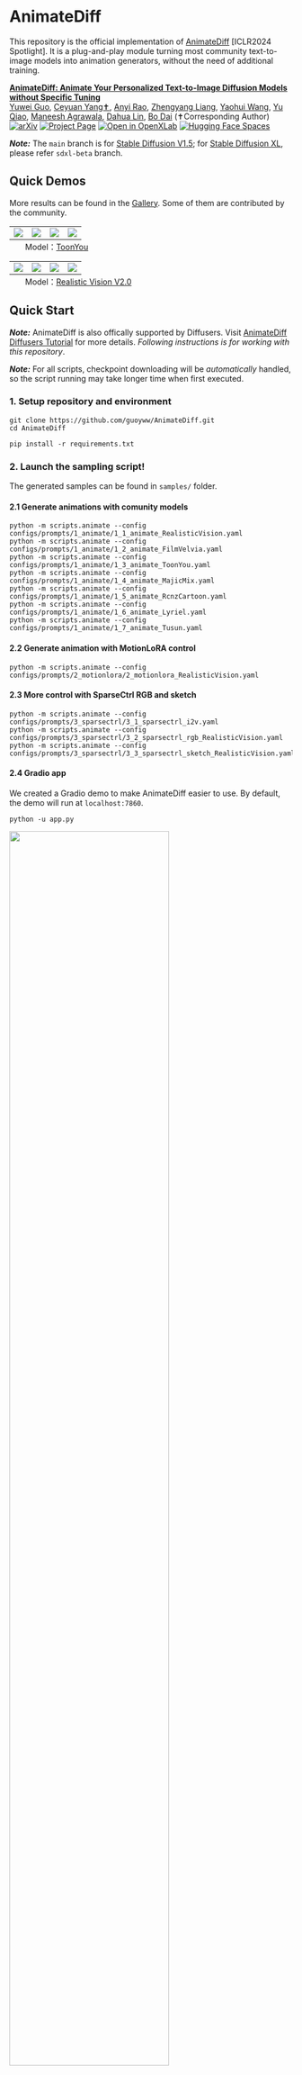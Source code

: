 # AnimateDiff

This repository is the official implementation of [AnimateDiff](https://arxiv.org/abs/2307.04725) [ICLR2024 Spotlight].
It is a plug-and-play module turning most community text-to-image models into animation generators, without the need of additional training.

**[AnimateDiff: Animate Your Personalized Text-to-Image Diffusion Models without Specific Tuning](https://arxiv.org/abs/2307.04725)** 
</br>
[Yuwei Guo](https://guoyww.github.io/),
[Ceyuan Yang✝](https://ceyuan.me/),
[Anyi Rao](https://anyirao.com/),
[Zhengyang Liang](https://maxleung99.github.io/),
[Yaohui Wang](https://wyhsirius.github.io/),
[Yu Qiao](https://scholar.google.com.hk/citations?user=gFtI-8QAAAAJ),
[Maneesh Agrawala](https://graphics.stanford.edu/~maneesh/),
[Dahua Lin](http://dahua.site),
[Bo Dai](https://daibo.info)
(✝Corresponding Author)  
[![arXiv](https://img.shields.io/badge/arXiv-2307.04725-b31b1b.svg)](https://arxiv.org/abs/2307.04725)
[![Project Page](https://img.shields.io/badge/Project-Website-green)](https://animatediff.github.io/)
[![Open in OpenXLab](https://cdn-static.openxlab.org.cn/app-center/openxlab_app.svg)](https://openxlab.org.cn/apps/detail/Masbfca/AnimateDiff)
[![Hugging Face Spaces](https://img.shields.io/badge/%F0%9F%A4%97%20Hugging%20Face-Spaces-yellow)](https://huggingface.co/spaces/guoyww/AnimateDiff)

***Note:*** The `main` branch is for [Stable Diffusion V1.5](https://huggingface.co/runwayml/stable-diffusion-v1-5); for [Stable Diffusion XL](https://huggingface.co/stabilityai/stable-diffusion-xl-base-1.0), please refer `sdxl-beta` branch.


## Quick Demos
More results can be found in the [Gallery](__assets__/docs/gallery.md).
Some of them are contributed by the community.

<table class="center">
    <tr>
    <td><img src="__assets__/animations/model_01/01.gif"></td>
    <td><img src="__assets__/animations/model_01/02.gif"></td>
    <td><img src="__assets__/animations/model_01/03.gif"></td>
    <td><img src="__assets__/animations/model_01/04.gif"></td>
    </tr>
</table>
<p style="margin-left: 2em; margin-top: -1em">Model：<a href="https://civitai.com/models/30240/toonyou">ToonYou</a></p>

<table>
    <tr>
    <td><img src="__assets__/animations/model_03/01.gif"></td>
    <td><img src="__assets__/animations/model_03/02.gif"></td>
    <td><img src="__assets__/animations/model_03/03.gif"></td>
    <td><img src="__assets__/animations/model_03/04.gif"></td>
    </tr>
</table>
<p style="margin-left: 2em; margin-top: -1em">Model：<a href="https://civitai.com/models/4201/realistic-vision-v20">Realistic Vision V2.0</a></p>


## Quick Start
***Note:*** AnimateDiff is also offically supported by Diffusers.
Visit [AnimateDiff Diffusers Tutorial](https://huggingface.co/docs/diffusers/api/pipelines/animatediff) for more details.
*Following instructions is for working with this repository*.

***Note:*** For all scripts, checkpoint downloading will be *automatically* handled, so the script running may take longer time when first executed.

### 1. Setup repository and environment

```
git clone https://github.com/guoyww/AnimateDiff.git
cd AnimateDiff

pip install -r requirements.txt
```

### 2. Launch the sampling script!
The generated samples can be found in `samples/` folder.

#### 2.1 Generate animations with comunity models
```
python -m scripts.animate --config configs/prompts/1_animate/1_1_animate_RealisticVision.yaml
python -m scripts.animate --config configs/prompts/1_animate/1_2_animate_FilmVelvia.yaml
python -m scripts.animate --config configs/prompts/1_animate/1_3_animate_ToonYou.yaml
python -m scripts.animate --config configs/prompts/1_animate/1_4_animate_MajicMix.yaml
python -m scripts.animate --config configs/prompts/1_animate/1_5_animate_RcnzCartoon.yaml
python -m scripts.animate --config configs/prompts/1_animate/1_6_animate_Lyriel.yaml
python -m scripts.animate --config configs/prompts/1_animate/1_7_animate_Tusun.yaml
```

#### 2.2 Generate animation with MotionLoRA control
```
python -m scripts.animate --config configs/prompts/2_motionlora/2_motionlora_RealisticVision.yaml
```

#### 2.3 More control with SparseCtrl RGB and sketch
```
python -m scripts.animate --config configs/prompts/3_sparsectrl/3_1_sparsectrl_i2v.yaml
python -m scripts.animate --config configs/prompts/3_sparsectrl/3_2_sparsectrl_rgb_RealisticVision.yaml
python -m scripts.animate --config configs/prompts/3_sparsectrl/3_3_sparsectrl_sketch_RealisticVision.yaml
```

#### 2.4 Gradio app
We created a Gradio demo to make AnimateDiff easier to use. 
By default, the demo will run at `localhost:7860`.
```
python -u app.py
```
<img src="__assets__/figs/gradio.jpg" style="width: 75%">


## Technical Explanation
<details close>
<summary>Technical Explanation</summary>

### AnimateDiff

**AnimateDiff aims to learn transferable motion priors that can be applied to other variants of Stable Diffusion family.**
To this end, we design the following training pipeline consisting of three stages.

<img src="__assets__/figs/adapter_explain.png" style="width:100%">

- In **1. Alleviate Negative Effects** stage, we train the **domain adapter**, e.g., `v3_sd15_adapter.ckpt`, to fit defective visual aritfacts (e.g., watermarks) in the training dataset.
This can also benefit the distangled learning of motion and spatial appearance.
By default, the adapter can be removed at inference. It can also be integrated into the model and its effects can be adjusted by a lora scaler.

- In **2. Learn Motion Priors** stage, we train the **motion module**, e.g., `v3_sd15_mm.ckpt`, to learn the real-world motion patterns from videos.

- In **3. (optional) Adapt to New Patterns** stage, we train **MotionLoRA**, e.g., `v2_lora_ZoomIn.ckpt`, to efficiently adapt motion module for specific motion patterns (camera zooming, rolling, etc.).

### SparseCtrl

**SparseCtrl aims to add more control to text-to-video models by adopting some sparse inputs (e.g., few RGB images or sketch inputs).**
Its technicall details can be found in the following paper:

**[SparseCtrl: Adding Sparse Controls to Text-to-Video Diffusion Models](https://arxiv.org/abs/2311.16933)**  
[Yuwei Guo](https://guoyww.github.io/),
[Ceyuan Yang✝](https://ceyuan.me/),
[Anyi Rao](https://anyirao.com/),
[Maneesh Agrawala](https://graphics.stanford.edu/~maneesh/),
[Dahua Lin](http://dahua.site),
[Bo Dai](https://daibo.info)
(✝Corresponding Author)  
[![arXiv](https://img.shields.io/badge/arXiv-2311.16933-b31b1b.svg)](https://arxiv.org/abs/2311.16933)
[![Project Page](https://img.shields.io/badge/Project-Website-green)](https://guoyww.github.io/projects/SparseCtrl/)

</details>


## Model Versions
<details close>
<summary>Model Versions</summary>

### AnimateDiff v3 and SparseCtrl (2023.12)

In this version, we use **Domain Adapter LoRA** for image model finetuning, which provides more flexiblity at inference.
We also implement two (RGB image/scribble) [SparseCtrl](https://arxiv.org/abs/2311.16933) encoders, which can take abitary number of condition maps to control the animation contents.

<details close>
<summary>AnimateDiff v3 Model Zoo</summary>

| Name | HuggingFace | Type | Storage | Description |
| - | - | - | - | - |
| `v3_adapter_sd_v15.ckpt` | [Link](https://huggingface.co/guoyww/animatediff/blob/main/v3_sd15_adapter.ckpt) | Domain Adapter | 97.4 MB | |
| `v3_sd15_mm.ckpt.ckpt` | [Link](https://huggingface.co/guoyww/animatediff/blob/main/v3_sd15_mm.ckpt) | Motion Module | 1.56 GB | |
| `v3_sd15_sparsectrl_scribble.ckpt` | [Link](https://huggingface.co/guoyww/animatediff/blob/main/v3_sd15_sparsectrl_scribble.ckpt) | SparseCtrl Encoder | 1.86 GB | scribble condition |
| `v3_sd15_sparsectrl_rgb.ckpt` | [Link](https://huggingface.co/guoyww/animatediff/blob/main/v3_sd15_sparsectrl_rgb.ckpt) | SparseCtrl Encoder | 1.85 GB | RGB image condition |
</details>

#### Limitations
1. Small fickering is noticable;
2. To stay compatible with comunity models, there is no specific optimizations for general T2V, leading to limited visual quality under this setting;
3. **(Style Alignment) For usage such as image animation/interpolation, it's recommanded to use images generated by the same community model.**

#### Demos
<table class="center">
    <tr style="line-height: 0">
    <td width=25% style="border: none; text-align: center">Input (by RealisticVision)</td>
    <td width=25% style="border: none; text-align: center">Animation</td>
    <td width=25% style="border: none; text-align: center">Input</td>
    <td width=25% style="border: none; text-align: center">Animation</td>
    </tr>
    <tr>
    <td width=25% style="border: none"><img src="__assets__/demos/image/RealisticVision_firework.png" style="width:100%"></td>
    <td width=25% style="border: none"><img src="__assets__/animations/v3/animation_fireworks.gif" style="width:100%"></td>
    <td width=25% style="border: none"><img src="__assets__/demos/image/RealisticVision_sunset.png" style="width:100%"></td>
    <td width=25% style="border: none"><img src="__assets__/animations/v3/animation_sunset.gif" style="width:100%"></td>
    </tr>
</table>

<table class="center">
    <tr style="line-height: 0">
    <td width=25% style="border: none; text-align: center">Input Scribble</td>
    <td width=25% style="border: none; text-align: center">Output</td>
    <td width=25% style="border: none; text-align: center">Input Scribbles</td>
    <td width=25% style="border: none; text-align: center">Output</td>
    </tr>
    <tr>
      <td width=25% style="border: none"><img src="__assets__/demos/scribble/scribble_1.png" style="width:100%"></td>
      <td width=25% style="border: none"><img src="__assets__/animations/v3/sketch_boy.gif" style="width:100%"></td>
      <td width=25% style="border: none"><img src="__assets__/demos/scribble/scribble_2_readme.png" style="width:100%"></td>
      <td width=25% style="border: none"><img src="__assets__/animations/v3/sketch_city.gif" style="width:100%"></td>
    </tr>
</table>


### AnimateDiff SDXL-Beta (2023.11)

Release the Motion Module (beta version) on SDXL, available at [Google Drive](https://drive.google.com/file/d/1EK_D9hDOPfJdK4z8YDB8JYvPracNx2SX/view?usp=share_link
) / [HuggingFace](https://huggingface.co/guoyww/animatediff/blob/main/mm_sdxl_v10_beta.ckpt
) / [CivitAI](https://civitai.com/models/108836/animatediff-motion-modules). High resolution videos (i.e., 1024x1024x16 frames with various aspect ratios) could be produced **with/without** personalized models. Inference usually requires ~13GB VRAM and tuned hyperparameters (e.g., sampling steps), depending on the chosen personalized models.  
Checkout to the branch [sdxl](https://github.com/guoyww/AnimateDiff/tree/sdxl) for more details of the inference.

<details close>
<summary>AnimateDiff SDXL-Beta Model Zoo</summary>

| Name | HuggingFace | Type | Storage Space |
| - | - | - | - |
| `mm_sdxl_v10_beta.ckpt` | [Link](https://huggingface.co/guoyww/animatediff/blob/main/mm_sdxl_v10_beta.ckpt) | Motion Module | 950 MB |
</details>

#### Demos
<table class="center">
    <tr style="line-height: 0">
    <td width=52% style="border: none; text-align: center">Original SDXL</td>
    <td width=30% style="border: none; text-align: center">Community SDXL</td>
    <td width=18% style="border: none; text-align: center">Community SDXL</td>
    </tr>
    <tr>
    <td width=52% style="border: none"><img src="__assets__/animations/motion_xl/01.gif" style="width:100%"></td>
    <td width=30% style="border: none"><img src="__assets__/animations/motion_xl/02.gif" style="width:100%"></td>
    <td width=18% style="border: none"><img src="__assets__/animations/motion_xl/03.gif" style="width:100%"></td>
    </tr>
</table>


### AnimateDiff v2 (2023.09)

In this version, the motion module `mm_sd_v15_v2.ckpt` ([Google Drive](https://drive.google.com/drive/folders/1EqLC65eR1-W-sGD0Im7fkED6c8GkiNFI?usp=sharing) / [HuggingFace](https://huggingface.co/guoyww/animatediff) / [CivitAI](https://civitai.com/models/108836/animatediff-motion-modules)) is trained upon larger resolution and batch size.
We found that the scale-up training significantly helps improve the motion quality and diversity.  
We also support **MotionLoRA** of eight basic camera movements.
MotionLoRA checkpoints take up only **77 MB storage per model**, and are available at [Google Drive](https://drive.google.com/drive/folders/1EqLC65eR1-W-sGD0Im7fkED6c8GkiNFI?usp=sharing) / [HuggingFace](https://huggingface.co/guoyww/animatediff) / [CivitAI](https://civitai.com/models/108836/animatediff-motion-modules).

<details close>
<summary>AnimateDiff v2 Model Zoo</summary>

| Name | HuggingFace | Type | Parameter | Storage |
| - | - | - | - | - |
| `mm_sd_v15_v2.ckpt` | [Link](https://huggingface.co/guoyww/animatediff/blob/main/mm_sd_v15_v2.ckpt) | Motion Module | 453 M | 1.7 GB |
| `v2_lora_ZoomIn.ckpt` | [Link](https://huggingface.co/guoyww/animatediff/blob/main/v2_lora_ZoomIn.ckpt) | MotionLoRA | 19 M | 74 MB |
| `v2_lora_ZoomOut.ckpt` | [Link](https://huggingface.co/guoyww/animatediff/blob/main/v2_lora_ZoomOut.ckpt) | MotionLoRA | 19 M | 74 MB |
| `v2_lora_PanLeft.ckpt` | [Link](https://huggingface.co/guoyww/animatediff/blob/main/v2_lora_PanLeft.ckpt) | MotionLoRA | 19 M | 74 MB |
| `v2_lora_PanRight.ckpt` | [Link](https://huggingface.co/guoyww/animatediff/blob/main/v2_lora_PanRight.ckpt) | MotionLoRA | 19 M | 74 MB |
| `v2_lora_TiltUp.ckpt` | [Link](https://huggingface.co/guoyww/animatediff/blob/main/v2_lora_TiltUp.ckpt) | MotionLoRA | 19 M | 74 MB |
| `v2_lora_TiltDown.ckpt` | [Link](https://huggingface.co/guoyww/animatediff/blob/main/v2_lora_TiltDown.ckpt) | MotionLoRA | 19 M | 74 MB |
| `v2_lora_RollingClockwise.ckpt` | [Link](https://huggingface.co/guoyww/animatediff/blob/main/v2_lora_RollingClockwise.ckpt) | MotionLoRA | 19 M | 74 MB |
| `v2_lora_RollingAnticlockwise.ckpt` | [Link](https://huggingface.co/guoyww/animatediff/blob/main/v2_lora_RollingAnticlockwise.ckpt) | MotionLoRA | 19 M | 74 MB |
</details>


#### Demos (MotionLoRA)
<table class="center">
  <tr style="line-height: 0">
    <td colspan="2" style="border: none; text-align: center">Zoom In</td>
    <td colspan="2" style="border: none; text-align: center">Zoom Out</td>
    <td colspan="2" style="border: none; text-align: center">Zoom Pan Left</td>
    <td colspan="2" style="border: none; text-align: center">Zoom Pan Right</td>
  </tr>
  <tr>
    <td style="border: none"><img src="__assets__/animations/motion_lora/model_01/01.gif"></td>
    <td style="border: none"><img src="__assets__/animations/motion_lora/model_02/02.gif"></td>
    <td style="border: none"><img src="__assets__/animations/motion_lora/model_01/02.gif"></td>
    <td style="border: none"><img src="__assets__/animations/motion_lora/model_02/01.gif"></td>
    <td style="border: none"><img src="__assets__/animations/motion_lora/model_01/03.gif"></td>
    <td style="border: none"><img src="__assets__/animations/motion_lora/model_02/04.gif"></td>
    <td style="border: none"><img src="__assets__/animations/motion_lora/model_01/04.gif"></td>
    <td style="border: none"><img src="__assets__/animations/motion_lora/model_02/03.gif"></td>
  </tr>
  <tr style="line-height: 0">
    <td colspan="2" style="border: none; text-align: center">Tilt Up</td>
    <td colspan="2" style="border: none; text-align: center">Tilt Down</td>
    <td colspan="2" style="border: none; text-align: center">Rolling Anti-Clockwise</td>
    <td colspan="2" style="border: none; text-align: center">Rolling Clockwise</td>
  </tr>
  <tr>
    <td style="border: none"><img src="__assets__/animations/motion_lora/model_01/05.gif"></td>
    <td style="border: none"><img src="__assets__/animations/motion_lora/model_02/05.gif"></td>
    <td style="border: none"><img src="__assets__/animations/motion_lora/model_01/06.gif"></td>
    <td style="border: none"><img src="__assets__/animations/motion_lora/model_02/06.gif"></td>
    <td style="border: none"><img src="__assets__/animations/motion_lora/model_01/07.gif"></td>
    <td style="border: none"><img src="__assets__/animations/motion_lora/model_02/07.gif"></td>
    <td style="border: none"><img src="__assets__/animations/motion_lora/model_01/08.gif"></td>
    <td style="border: none"><img src="__assets__/animations/motion_lora/model_02/08.gif"></td>
  </tr>
</table>


#### Demos (Improved Motions)
Here's a comparison between `mm_sd_v15.ckpt` (left) and improved `mm_sd_v15_v2.ckpt` (right).

<table class="center">
  <tr>
    <td><img src="__assets__/animations/compare/old_0.gif"></td>
    <td><img src="__assets__/animations/compare/new_0.gif"></td>
    <td><img src="__assets__/animations/compare/old_1.gif"></td>
    <td><img src="__assets__/animations/compare/new_1.gif"></td>
    <td><img src="__assets__/animations/compare/old_2.gif"></td>
    <td><img src="__assets__/animations/compare/new_2.gif"></td>
    <td><img src="__assets__/animations/compare/old_3.gif"></td>
    <td><img src="__assets__/animations/compare/new_3.gif"></td>
  </tr>
</table>


### AnimateDiff v1 (2023.07)

The first version of AnimateDiff!

<details close>
<summary>AnimateDiff v1 Model Zoo</summary>

| Name | HuggingFace | Parameter | Storage Space |
| - | - | - | - |
| mm_sd_v14.ckpt | [Link](https://huggingface.co/guoyww/animatediff/blob/main/mm_sd_v14.ckpt) | 417 M | 1.6 GB |
| mm_sd_v15.ckpt | [Link](https://huggingface.co/guoyww/animatediff/blob/main/mm_sd_v15.ckpt) | 417 M | 1.6 GB |
</details>

</details>


## Training
Please check [Steps for Training](__assets__/docs/animatediff.md) for details.


## Related Resources

AnimateDiff for Stable Diffusion WebUI: [sd-webui-animatediff](https://github.com/continue-revolution/sd-webui-animatediff) (by [@continue-revolution](https://github.com/continue-revolution))  
AnimateDiff for ComfyUI: [ComfyUI-AnimateDiff-Evolved](https://github.com/Kosinkadink/ComfyUI-AnimateDiff-Evolved) (by [@Kosinkadink](https://github.com/Kosinkadink))  
Google Colab: [Colab](https://colab.research.google.com/github/camenduru/AnimateDiff-colab/blob/main/AnimateDiff_colab.ipynb) (by [@camenduru](https://github.com/camenduru))


## Disclaimer
This project is released for academic use.
We disclaim responsibility for user-generated content.
Also, please be advised that our only official website are https://github.com/guoyww/AnimateDiff and https://animatediff.github.io, and all the other websites are NOT associated with us at AnimateDiff. 


## Contact Us
Yuwei Guo: [guoyw@ie.cuhk.edu.hk](mailto:guoyw@ie.cuhk.edu.hk)  
Ceyuan Yang: [limbo0066@gmail.com](mailto:limbo0066@gmail.com)  
Bo Dai: [doubledaibo@gmail.com](mailto:doubledaibo@gmail.com)


## BibTeX
```
@article{guo2023animatediff,
  title={AnimateDiff: Animate Your Personalized Text-to-Image Diffusion Models without Specific Tuning},
  author={Guo, Yuwei and Yang, Ceyuan and Rao, Anyi and Liang, Zhengyang and Wang, Yaohui and Qiao, Yu and Agrawala, Maneesh and Lin, Dahua and Dai, Bo},
  journal={International Conference on Learning Representations},
  year={2024}
}

@article{guo2023sparsectrl,
  title={SparseCtrl: Adding Sparse Controls to Text-to-Video Diffusion Models},
  author={Guo, Yuwei and Yang, Ceyuan and Rao, Anyi and Agrawala, Maneesh and Lin, Dahua and Dai, Bo},
  journal={arXiv preprint arXiv:2311.16933},
  year={2023}
}
```


## Acknowledgements
Codebase built upon [Tune-a-Video](https://github.com/showlab/Tune-A-Video).
